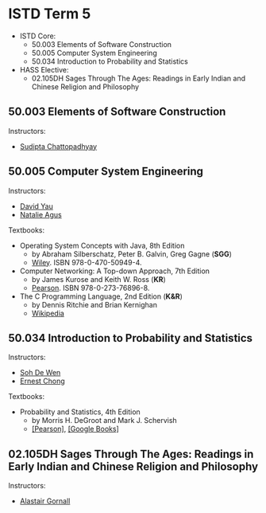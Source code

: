 # ISTD Term 5

- ISTD Core:
    - 50.003 Elements of Software Construction
    - 50.005 Computer System Engineering
    - 50.034 Introduction to Probability and Statistics
- HASS Elective:
    - 02.105DH Sages Through The Ages: Readings in Early Indian and Chinese Religion and Philosophy

## 50.003 Elements of Software Construction

Instructors:

- [Sudipta Chattopadhyay](https://istd.sutd.edu.sg/people/faculty/sudipta-chattopadhyay)

## 50.005 Computer System Engineering

Instructors:

- [David Yau](https://istd.sutd.edu.sg/people/faculty/david-yau)
- [Natalie Agus](https://istd.sutd.edu.sg/people/faculty/natalie-agus)

Textbooks:

- Operating System Concepts with Java, 8th Edition 
    - by Abraham Silberschatz, Peter B. Galvin, Greg Gagne (**SGG**)
    - [Wiley](https://www.wiley.com/en-sg/Operating+System+Concepts+with+Java,+8th+Edition+International+Student+Version-p-9780470398791). ISBN 978-0-470-50949-4.
- Computer Networking: A Top-down Approach, 7th Edition
    - by James Kurose and Keith W. Ross (**KR**)
    - [Pearson](https://www.pearson.com/us/higher-education/program/Kurose-Computer-Networking-A-Top-Down-Approach-7th-Edition/PGM1101673.html). ISBN 978-0-273-76896-8.
- The C Programming Language, 2nd Edition (**K&R**)
    - by Dennis Ritchie and Brian Kernighan
    - [Wikipedia](https://en.wikipedia.org/wiki/The_C_Programming_Language)

## 50.034 Introduction to Probability and Statistics

Instructors:

- [Soh De Wen](https://istd.sutd.edu.sg/people/faculty/soh-de-wen)
- [Ernest Chong](https://istd.sutd.edu.sg/people/faculty/ernest-chong)

Textbooks:

- Probability and Statistics, 4th Edition
    - by Morris H. DeGroot and Mark J. Schervish
    - [[Pearson]](https://www.pearson.com/us/higher-education/program/De-Groot-Probability-and-Statistics-4th-Edition/PGM146802.html), [[Google Books]](https://books.google.com.sg/books/about/Probability_and_statistics.html?id=hIPkngEACAAJ&redir_esc=y)

## 02.105DH Sages Through The Ages: Readings in Early Indian and Chinese Religion and Philosophy

Instructors:

- [Alastair Gornall](https://hass.sutd.edu.sg/faculty/alastair-gornall/)